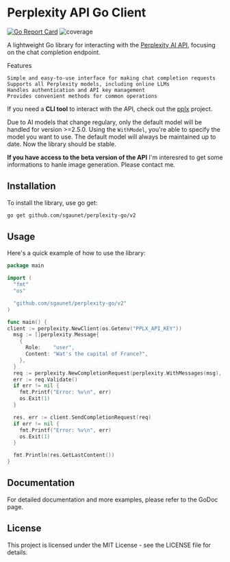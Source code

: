 # Perplexity API Go Client

[![Go Report Card](https://goreportcard.com/badge/github.com/sgaunet/perplexity-go)](https://goreportcard.com/report/github.com/sgaunet/perplexity-go)
![coverage](https://raw.githubusercontent.com/wiki/sgaunet/perplexity-go/coverage-badge.svg)

A lightweight Go library for interacting with the [Perplexity AI API](https://docs.perplexity.ai/reference/post_chat_completions), focusing on the chat completion endpoint.

Features

    Simple and easy-to-use interface for making chat completion requests
    Supports all Perplexity models, including online LLMs
    Handles authentication and API key management
    Provides convenient methods for common operations

If you need a **CLI tool** to interact with the API, check out the [pplx](https://github.com/sgaunet/pplx) project.

Due to AI models that change regulary, only the default model will be handled for version >=2.5.0. Using the `WithModel`, you're able to specify the model you want to use. The default model will always be maintained up to date.
Now the library should be stable.

**If you have access to the beta version of the API** I'm interesred to get some informations to hanle image generation. Please contact me.

## Installation

To install the library, use go get:

```sh
go get github.com/sgaunet/perplexity-go/v2
```

## Usage

Here's a quick example of how to use the library:

```go
package main

import (
  "fmt"
  "os"

  "github.com/sgaunet/perplexity-go/v2"
)

func main() {
client := perplexity.NewClient(os.Getenv("PPLX_API_KEY"))
  msg := []perplexity.Message{
    {
      Role:    "user",
      Content: "Wat's the capital of France?",
    },
  }
  req := perplexity.NewCompletionRequest(perplexity.WithMessages(msg), perplexity.WithReturnImages(true))
  err := req.Validate()
  if err != nil {
    fmt.Printf("Error: %v\n", err)
    os.Exit(1)
  }

  res, err := client.SendCompletionRequest(req)
  if err != nil {
    fmt.Printf("Error: %v\n", err)
    os.Exit(1)
  }

  fmt.Println(res.GetLastContent())
}
```

## Documentation

For detailed documentation and more examples, please refer to the GoDoc page.

## License

This project is licensed under the MIT License - see the LICENSE file for details.

